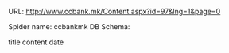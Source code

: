 URL: http://www.ccbank.mk/Content.aspx?id=97&lng=1&page=0

Spider name: ccbankmk
DB Schema:

title
content
date